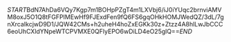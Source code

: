 $START$BdN7AhDa6VQy7Kgp7m1BOHpPZgT4m1LXVbj6/iJ0iYUqc2brnviAMVM8oxJ5O1Q8tFGFPIMEwHf9FJExdFen9fQ6FS6gqOHkHOMJWedQZ/3dL/7gnXrcaIkcjwD9D1/JQW42CMs+h2uheH4hoZxEGKk30z+Ztzz4A8hlLwJbCCC6eoUhCXldYNpeWTCPVMXE0QFlyEPO6wDiLD4eO25glQ==$END$